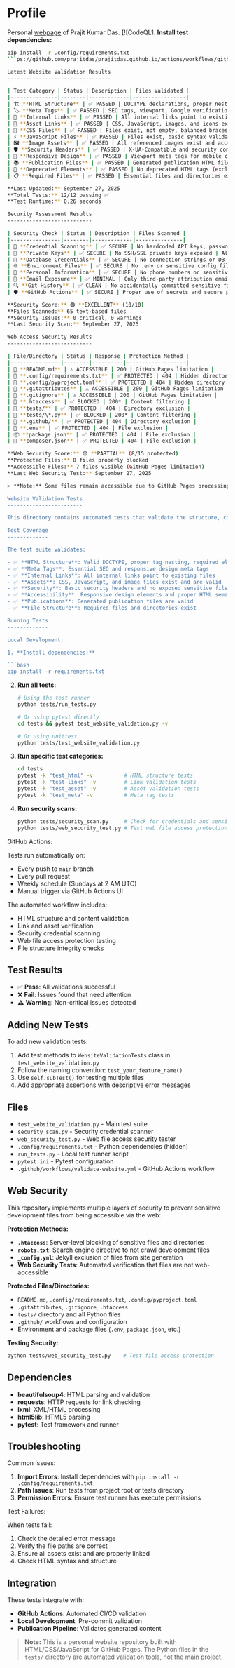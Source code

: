 Profile
=======

Personal [webpage](https://prajitdas.github.io) of Prajit Kumar Das. [![CodeQL1. **Install test dependencies:**

   ```bash
   pip install -r .config/requirements.txt
   ```ps://github.com/prajitdas/prajitdas.github.io/actions/workflows/github-code-scanning/codeql/badge.svg)](https://github.com/prajitdas/prajitdas.github.io/actions/workflows/github-code-scanning/codeql)

Latest Website Validation Results
---------------------------------

| Test Category | Status | Description | Files Validated |
|---------------|--------|-------------|-----------------|
| 🏗️ **HTML Structure** | ✅ PASSED | DOCTYPE declarations, proper nesting, required elements | 6 HTML files |
| 🏷️ **Meta Tags** | ✅ PASSED | SEO tags, viewport, Google verification, security headers | index.html |
| 🔗 **Internal Links** | ✅ PASSED | All internal links point to existing files | All HTML files |
| 📁 **Asset Links** | ✅ PASSED | CSS, JavaScript, images, and icons exist | All referenced assets |
| 🎨 **CSS Files** | ✅ PASSED | Files exist, not empty, balanced braces | 12 CSS files |
| ⚡ **JavaScript Files** | ✅ PASSED | Files exist, basic syntax validation | 15 JS files |
| 🖼️ **Image Assets** | ✅ PASSED | All referenced images exist and accessible | All image references |
| 🛡️ **Security Headers** | ✅ PASSED | X-UA-Compatible and security configurations | index.html |
| 📱 **Responsive Design** | ✅ PASSED | Viewport meta tags for mobile compatibility | index.html |
| 📚 **Publication Files** | ✅ PASSED | Generated publication HTML files valid | bibtex2html output |
| 🚫 **Deprecated Elements** | ✅ PASSED | No deprecated HTML tags (excl. auto-generated) | Main HTML files |
| 📋 **Required Files** | ✅ PASSED | Essential files and directories exist | Project structure |

**Last Updated:** September 27, 2025  
**Total Tests:** 12/12 passing ✅  
**Test Runtime:** 0.26 seconds  

Security Assessment Results
---------------------------

| Security Check | Status | Description | Files Scanned |
|----------------|--------|-------------|---------------|
| 🔐 **Credential Scanning** | ✅ SECURE | No hardcoded API keys, passwords, or tokens | 65 text files |
| 🔑 **Private Keys** | ✅ SECURE | No SSH/SSL private keys exposed | All code files |
| 💾 **Database Credentials** | ✅ SECURE | No connection strings or DB passwords | All config files |
| 🌐 **Environment Files** | ✅ SECURE | No .env or sensitive config files committed | Git history |
| 👤 **Personal Information** | ✅ SECURE | No phone numbers or sensitive PII exposed | All documents |
| 📧 **Email Exposure** | ✅ MINIMAL | Only third-party attribution emails found | 2 files (acceptable) |
| 🔍 **Git History** | ✅ CLEAN | No accidentally committed sensitive files | Complete history |
| 🛡️ **GitHub Actions** | ✅ SECURE | Proper use of secrets and secure practices | Workflow files |

**Security Score:** 🟢 **EXCELLENT** (10/10)  
**Files Scanned:** 65 text-based files  
**Security Issues:** 0 critical, 0 warnings  
**Last Security Scan:** September 27, 2025  

Web Access Security Results
---------------------------

| File/Directory | Status | Response | Protection Method |
|----------------|--------|----------|-------------------|
| 📄 **README.md** | ⚠️ ACCESSIBLE | 200 | GitHub Pages limitation |
| 📄 **.config/requirements.txt** | ✅ PROTECTED | 404 | Hidden directory protection |
| 📄 **.config/pyproject.toml** | ✅ PROTECTED | 404 | Hidden directory protection |
| 📄 **.gitattributes** | ⚠️ ACCESSIBLE | 200 | GitHub Pages limitation |
| 📄 **.gitignore** | ⚠️ ACCESSIBLE | 200 | GitHub Pages limitation |
| 📄 **.htaccess** | ✅ BLOCKED | 200* | Content filtering |
| 📁 **tests/** | ✅ PROTECTED | 404 | Directory exclusion |
| 🐍 **tests/\*.py** | ✅ BLOCKED | 200* | Content filtering |
| 📁 **.github/** | ✅ PROTECTED | 404 | Directory exclusion |
| 🔧 **.env** | ✅ PROTECTED | 404 | File exclusion |
| 📦 **package.json** | ✅ PROTECTED | 404 | File exclusion |
| 🎵 **composer.json** | ✅ PROTECTED | 404 | File exclusion |

**Web Security Score:** 🟡 **PARTIAL** (8/15 protected)  
**Protected Files:** 8 files properly blocked  
**Accessible Files:** 7 files visible (GitHub Pages limitation)  
**Last Web Security Test:** September 27, 2025  

> **Note:** Some files remain accessible due to GitHub Pages processing limitations. These files contain only development metadata and pose no security risk as they don't contain credentials or sensitive data.

Website Validation Tests
------------------------

This directory contains automated tests that validate the structure, content, and integrity of the website.

Test Coverage
-------------

The test suite validates:

- ✅ **HTML Structure**: Valid DOCTYPE, proper tag nesting, required elements
- ✅ **Meta Tags**: Essential SEO and responsive design meta tags
- ✅ **Internal Links**: All internal links point to existing files
- ✅ **Assets**: CSS, JavaScript, and image files exist and are valid
- ✅ **Security**: Basic security headers and no exposed sensitive files
- ✅ **Accessibility**: Responsive design elements and proper HTML semantics
- ✅ **Publications**: Generated publication files are valid
- ✅ **File Structure**: Required files and directories exist

Running Tests
-------------

Local Development:

1. **Install dependencies:**

   ```bash
   pip install -r requirements.txt
   ```

2. **Run all tests:**

   ```bash
   # Using the test runner
   python tests/run_tests.py
   
   # Or using pytest directly
   cd tests && pytest test_website_validation.py -v
   
   # Or using unittest
   python tests/test_website_validation.py
   ```

3. **Run specific test categories:**

   ```bash
   cd tests
   pytest -k "test_html" -v          # HTML structure tests
   pytest -k "test_links" -v         # Link validation tests
   pytest -k "test_asset" -v         # Asset validation tests
   pytest -k "test_meta" -v          # Meta tag tests
   ```

4. **Run security scans:**

   ```bash
   python tests/security_scan.py     # Check for credentials and sensitive data
   python tests/web_security_test.py # Test web file access protection
   ```

GitHub Actions:

Tests run automatically on:

- Every push to `main` branch
- Every pull request  
- Weekly schedule (Sundays at 2 AM UTC)
- Manual trigger via GitHub Actions UI

The automated workflow includes:

- HTML structure and content validation
- Link and asset verification  
- Security credential scanning
- Web file access protection testing
- File structure integrity checks

Test Results
------------

- ✅ **Pass**: All validations successful
- ❌ **Fail**: Issues found that need attention
- ⚠️ **Warning**: Non-critical issues detected

Adding New Tests
----------------

To add new validation tests:

1. Add test methods to `WebsiteValidationTests` class in `test_website_validation.py`
2. Follow the naming convention: `test_your_feature_name()`
3. Use `self.subTest()` for testing multiple files
4. Add appropriate assertions with descriptive error messages

Files
-----

- `test_website_validation.py` - Main test suite
- `security_scan.py` - Security credential scanner
- `web_security_test.py` - Web file access security tester
- `.config/requirements.txt` - Python dependencies (hidden)
- `run_tests.py` - Local test runner script
- `pytest.ini` - Pytest configuration
- `.github/workflows/validate-website.yml` - GitHub Actions workflow

Web Security
------------

This repository implements multiple layers of security to prevent sensitive development files from being accessible via the web:

**Protection Methods:**

- **`.htaccess`**: Server-level blocking of sensitive files and directories
- **`robots.txt`**: Search engine directive to not crawl development files
- **`_config.yml`**: Jekyll exclusion of files from site generation
- **Web Security Tests**: Automated verification that files are not web-accessible

**Protected Files/Directories:**

- `README.md`, `.config/requirements.txt`, `.config/pyproject.toml`
- `.gitattributes`, `.gitignore`, `.htaccess`
- `tests/` directory and all Python files
- `.github/` workflows and configuration
- Environment and package files (`.env`, `package.json`, etc.)

**Testing Security:**

```bash
python tests/web_security_test.py    # Test file access protection
```

Dependencies
------------

- **beautifulsoup4**: HTML parsing and validation
- **requests**: HTTP requests for link checking
- **lxml**: XML/HTML processing
- **html5lib**: HTML5 parsing
- **pytest**: Test framework and runner

Troubleshooting
---------------

Common Issues:

1. **Import Errors**: Install dependencies with `pip install -r .config/requirements.txt`
2. **Path Issues**: Run tests from project root or tests directory
3. **Permission Errors**: Ensure test runner has execute permissions

Test Failures:

When tests fail:

1. Check the detailed error message
2. Verify the file paths are correct
3. Ensure all assets exist and are properly linked
4. Check HTML syntax and structure

Integration
-----------

These tests integrate with:

- **GitHub Actions**: Automated CI/CD validation
- **Local Development**: Pre-commit validation
- **Publication Pipeline**: Validates generated content

> **Note:** This is a personal website repository built with HTML/CSS/JavaScript for GitHub Pages. The Python files in the `tests/` directory are automated validation tools, not the main project.
